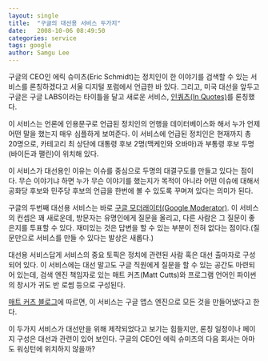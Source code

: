 ```yaml
---
layout: single
title:  "구글의 대선용 서비스 두가지"
date:   2008-10-06 08:49:50
categories: service
tags: google
author: Samgu Lee
---
```

구글의 CEO인 에릭 슈미츠(Eric Schmidt)는 정치인이 한 이야기를 검색할 수 있는 서비스를 론칭하겠다고 서울 디지털 포럼에서 언급한 바 있다. 그리고, 미국 대선을 앞두고 구글은 구글 LABS이라는 타이틀을 달고 새로운 서비스, [인쿼츠(In Quotes)](http://labs.google.com/inquotes/)를 론칭했다.

이 서비스는 언론에 인용문구로 언급된 정치인의 언행을 데이터베이스화 해서 누가 언제 어떤 말을 했는지 매우 심플하게 보여준다. 이 서비스에 언급된 정치인은 현재까지 총 20명으로, 카테고리 최 상단에 대통령 후보 2명(맥케인와 오바마)과 부통령 후보 두명(바이든과 팰린)이 위치해 있다.

이 서비스가 대선용인 이유는 이슈를 중심으로 두명의 대결구도를 만들고 있다는 점이다. 무슨 이야기냐 하면 누가 무슨 이야기를 했는지가 목적이 아니라 어떤 이슈에 대해서 공화당 후보와 민주당 후보의 언급을 한번에 볼 수 있도록 꾸며져 있다는 의미가 된다.

구글의 두번째 대선용 서비스는 바로 [구글 모더래이터(Google Moderator)](http://moderator.appspot.com). 이 서비스의 컨셉은 꽤 새로운데, 방문자는 유명인에게 질문을 올리고, 다른 사람은 그 질문이 좋은지를 투표할 수 있다. 재미있는 것은 답변을 할 수 있는 부분이 전혀 없다는 점이다.(질문만으로 서비스를 만들 수 있다는 발상은 새롭다.)

대선용 서비스답게 서비스의 중요 토픽은 정치에 관련된 사람 혹은 대선 출마자로 구성되어 있다. 이 서비스에는 대선 말고도 구글 직원에게 질문을 할 수 있는 공간도 마련되어 있는데, 검색 엔진 책임자로 있는 매트 커츠(Matt Cutts)와 프로그램 언어인 파이썬의 창시가 귀도 반 로썸 등으로 구성된다.

[매트 커츠 블로그](http://www.mattcutts.com/blog/google-moderator-launches/)에 따르면, 이 서비스는 구글 앱스 엔진으로 모든 것을 만들어냈다고 한다.

이 두가지 서비스가 대선만을 위해 제작되었다고 보기는 힘들지만, 론칭 일정이나 페이지 구성은 대선과 관련이 있어 보인다. 구글의 CEO인 에릭 슈미츠의 다음 회사는 아마도 워싱턴에 위치하지 않을까?
